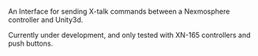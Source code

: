 An Interface for sending X-talk commands between a Nexmosphere controller and Unity3d.

Currently under development, and only tested with XN-165 controllers and push buttons.